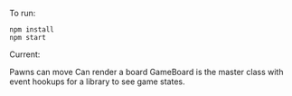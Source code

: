 

To run:
```shell
npm install
npm start
```

Current:

Pawns can move
Can render a board
GameBoard is the master class with event hookups for a library to see game states.
